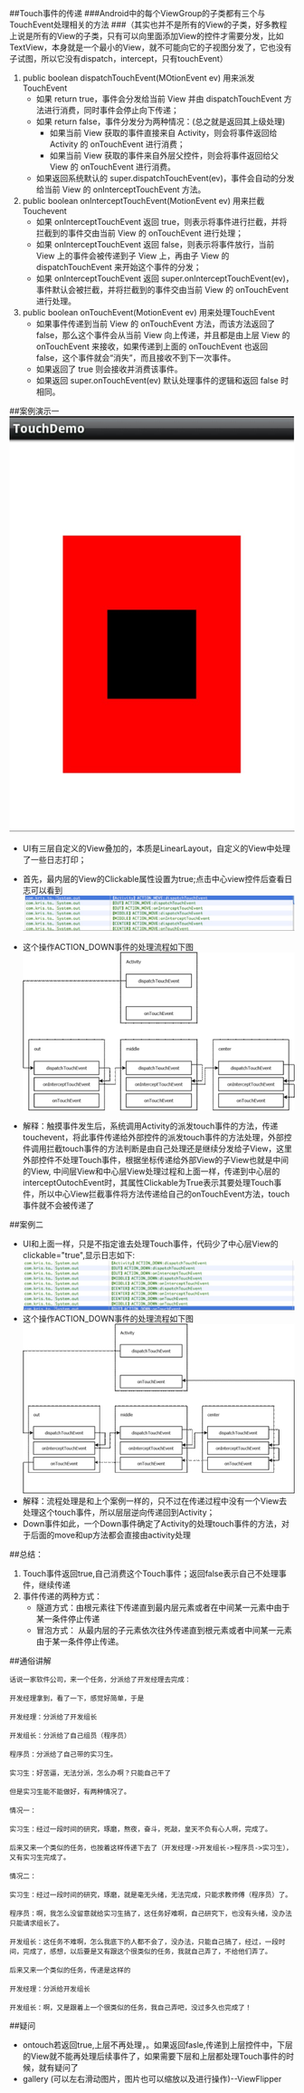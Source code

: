 ##Touch事件的传递
###Android中的每个ViewGroup的子类都有三个与TouchEvent处理相关的方法
###（其实也并不是所有的View的子类，好多教程上说是所有的View的子类，只有可以向里面添加View的控件才需要分发，比如TextView，本身就是一个最小的View，就不可能向它的子视图分发了，它也没有子试图，所以它没有dispatch，intercept，只有touchEvent）
1. public boolean dispatchTouchEvent(MOtionEvent ev) 用来派发TouchEvent
	* 如果 return true，事件会分发给当前 View 并由 dispatchTouchEvent 方法进行消费，同时事件会停止向下传递；
	* 如果 return false，事件分发分为两种情况：(总之就是返回其上级处理)
		* 如果当前 View 获取的事件直接来自 Activity，则会将事件返回给 Activity 的 onTouchEvent 进行消费；
		* 如果当前 View 获取的事件来自外层父控件，则会将事件返回给父 View 的  onTouchEvent 进行消费。
	* 如果返回系统默认的 super.dispatchTouchEvent(ev)，事件会自动的分发给当前 View 的 onInterceptTouchEvent 方法。
2. public boolean onInterceptTouchEvent(MotionEvent ev) 用来拦截Touchevent
	* 如果 onInterceptTouchEvent 返回 true，则表示将事件进行拦截，并将拦截到的事件交由当前 View 的 onTouchEvent 进行处理；
	* 如果 onInterceptTouchEvent 返回 false，则表示将事件放行，当前 View 上的事件会被传递到子 View 上，再由子 View 的 dispatchTouchEvent 来开始这个事件的分发；
	* 如果 onInterceptTouchEvent 返回 super.onInterceptTouchEvent(ev)，事件默认会被拦截，并将拦截到的事件交由当前 View 的 onTouchEvent 进行处理。
3. public boolean onTouchEvent(MotionEvent ev) 用来处理TouchEvent
	* 如果事件传递到当前 View 的 onTouchEvent 方法，而该方法返回了 false，那么这个事件会从当前 View 向上传递，并且都是由上层 View 的 onTouchEvent 来接收，如果传递到上面的 onTouchEvent 也返回 false，这个事件就会“消失”，而且接收不到下一次事件。
	* 如果返回了 true 则会接收并消费该事件。
	* 如果返回 super.onTouchEvent(ev) 默认处理事件的逻辑和返回 false 时相同。

##案例演示一
![](img/4.jpg)
* UI有三层自定义的View叠加的，本质是LinearLayout，自定义的View中处理了一些日志打印；

* 首先，最内层的View的Clickable属性设置为true;点击中心view控件后查看日志可以看到
![](img/5.jpg)
* 这个操作ACTION_DOWN事件的处理流程如下图
![](img/6.jpg)
* 解释：触摸事件发生后，系统调用Activity的派发touch事件的方法，传递touchevent，将此事件传递给外部控件的派发touch事件的方法处理，外部控件调用拦截touch事件的方法判断是由自己处理还是继续分发给子View，这里外部控件不处理Touch事件，根据坐标传递给外部View的子View也就是中间的View,
中间层View和中心层View处理过程和上面一样，传递到中心层的interceptOutochEvent时，其属性Clickable为True表示其要处理Touch事件，所以中心View拦截事件将方法传递给自己的onTouchEvent方法，touch事件就不会被传递了

##案例二
* UI和上面一样，只是不指定谁去处理Touch事件，代码少了中心层View的clickable="true",显示日志如下:
![](img/7.jpg)
* 这个操作ACTION_DOWN事件的处理流程如下图
![](img/8.jpg)
* 解释：流程处理是和上个案例一样的，只不过在传递过程中没有一个View去处理这个touch事件，所以层层逆向传递回到Activity；
* Down事件如此，一个Down事件确定了Activity的处理touch事件的方法，对于后面的move和up方法都会直接由activity处理

##总结：
1. Touch事件返回true,自己消费这个Touch事件；返回false表示自己不处理事件，继续传递
2. 事件传递的两种方式：
	* 隧道方式：由根元素往下传递直到最内层元素或者在中间某一元素中由于某一条件停止传递
	* 冒泡方式： 从最内层的子元素依次往外传递直到根元素或者中间某一元素由于某一条件停止传递。

##通俗讲解

    话说一家软件公司，来一个任务，分派给了开发经理去完成：

    开发经理拿到，看了一下，感觉好简单，于是

    开发经理：分派给了开发组长

    开发组长：分派给了自己组员（程序员）

    程序员：分派给了自己带的实习生。

    实习生：好苦逼，无法分派，怎么办啊？只能自己干了

    但是实习生能不能做好，有两种情况了。

    情况一：

    实习生：经过一段时间的研究，琢磨，熬夜，奋斗，死敲，皇天不负有心人啊，完成了。

    后来又来一个类似的任务，也按着这样传递下去了（开发经理->开发组长->程序员->实习生），又有实习生完成了。

    情况二：

    实习生：经过一段时间的研究，琢磨，就是毫无头绪，无法完成，只能求教师傅（程序员）了。

    程序员：啊，我怎么没留意就给实习生搞了，这任务好难啊，自己研究下，也没有头绪，没办法只能请求组长了。

    开发组长：这任务不难啊，怎么我底下的人都不会了，没办法，只能自己搞了，经过，一段时间，完成了，感想，以后要是又有跟这个很类似的任务，我就自己弄了，不给他们弄了。

    后来又来一个类似的任务，传递是这样的

    开发经理：分派给开发组长

    开发组长：啊，又是跟着上一个很类似的任务，我自己弄吧，没过多久也完成了！


	

##疑问
* ontouch若返回true,上层不再处理，。如果返回fasle,传递到上层控件中，下层的View就不能再处理后续事件了，如果需要下层和上层都处理Touch事件的时候，就有疑问了
* gallery (可以左右滑动图片，图片也可以缩放以及进行操作)--ViewFlipper